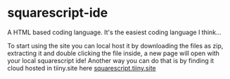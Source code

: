 # squarescript-ide
A HTML based coding language. It's the easiest coding language I think...


To start using the site you can local host it by downloading the files as zip, extracting it and double clicking the file inside, a new page will open with your local squarescript ide!
Another way you can do that is by finding it cloud hosted in tiiny.site here [squarescript.tiiny.site ](https://squarescript.tiiny.site/)
